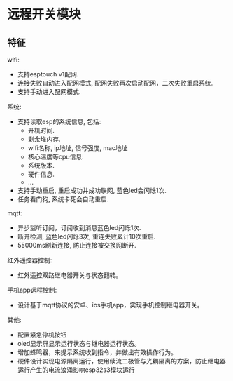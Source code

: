# 远程开关模块

## 特征

wifi:
+ 支持esptouch v1配网.
+ 连接失败自动进入配网模式, 配网失败再次启动配网，二次失败重启系统.
+ 支持手动进入配网模式.

系统:
+ 支持读取esp的系统信息, 包括:
  * 开机时间.
  * 剩余堆内存.
  * wifi名称, ip地址, 信号强度, mac地址
  * 核心温度等cpu信息.
  * 系统版本.
  * 硬件信息.
  * ...
+ 支持手动重启, 重启成功并成功联网, 蓝色led会闪烁1次.
+ 任务看门狗, 系统卡死会自动重启.

mqtt:
+ 异步监听订阅，订阅收到消息蓝色led闪烁1次.
+ 断开检测, 蓝色led闪烁3次, 重连失败累计10次重启.
+ 55000ms刷新连接, 防止连接被交换网断开.

红外遥控器控制:
+ 红外遥控双路继电器开关与状态翻转。

手机app远程控制:
+ 设计基于mqtt协议的安卓、ios手机app，实现手机控制继电器开关。

其他:
+ 配置紧急停机按钮
+ oled显示屏显示运行状态与继电器运行状态。
+ 增加蜂鸣器，来提示系统收到指令，并做出有效操作行为。
+ 硬件设计实现电源隔离运行，使用续流二极管与光耦隔离的方案，防止继电器运行产生的电流浪涌影响esp32s3模块运行
